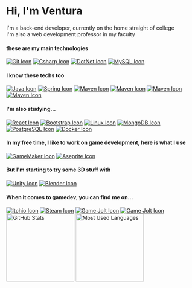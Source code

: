 <h1>Hi, I'm Ventura</h1>
<p>I'm a back-end developer, currently on the home straight of college <br>
I'm also a web development professor in my faculty</p>
<h4>these are my main technologies</h2>
<a href="https://en.wikipedia.org/wiki/Git" target="_blank"><img src="https://skillicons.dev/icons?i=git&theme-dark" alt="Git Icon"/></a>
<a href="https://en.wikipedia.org/wiki/C_Sharp_(programming_language)" target="_blank"><img src="https://skillicons.dev/icons?i=cs&theme-dark" alt="Csharp Icon"/></a>
<a href="https://en.wikipedia.org/wiki/.NET" target="_blank"><img src="https://skillicons.dev/icons?i=dotnet&theme-dark" alt="DotNet Icon"/></a>
<a href="https://en.wikipedia.org/wiki/MySQL" target="_blank"><img src="https://skillicons.dev/icons?i=mysql&theme-dark" alt="MySQL Icon"/></a>
<h4>I know these techs too</h4>
<a href="https://en.wikipedia.org/wiki/Java_(programming_language)" target="_blank"><img src="https://skillicons.dev/icons?i=java&theme-dark" alt="Java Icon"></a>
<a href="https://en.wikipedia.org/wiki/Spring_Framework" target="_blank"><img src="https://skillicons.dev/icons?i=spring&theme-dark" alt="Spring Icon"></a>
<a href="https://en.wikipedia.org/wiki/Apache_Maven" target="_blank"><img src="https://skillicons.dev/icons?i=maven&theme-dark" alt="Maven Icon"></a>
<a href="https://en.wikipedia.org/wiki/Apache_Maven" target="_blank"><img src="https://skillicons.dev/icons?i=html&theme-dark" alt="Maven Icon"></a>
<a href="https://en.wikipedia.org/wiki/Apache_Maven" target="_blank"><img src="https://skillicons.dev/icons?i=css&theme-dark" alt="Maven Icon"></a>
<a href="https://en.wikipedia.org/wiki/Apache_Maven" target="_blank"><img src="https://skillicons.dev/icons?i=js&theme-dark" alt="Maven Icon"></a>
<h4>I'm also studying...</h4>
<a href="https://en.wikipedia.org/wiki/React_(JavaScript_library)" target="_blank"><img src="https://skillicons.dev/icons?i=react&theme-dark" alt="React Icon"></a>
<a href="https://en.wikipedia.org/wiki/Bootstrap_(front-end_framework)" target="_blank"><img src="https://skillicons.dev/icons?i=bootstrap&theme-dark" alt="Bootstrap Icon"></a>
<a href="https://en.wikipedia.org/wiki/Linux" target="_blank"><img src="https://skillicons.dev/icons?i=linux&theme-dark" alt="Linux Icon"></a>
<a href="https://en.wikipedia.org/wiki/MongoDB" target="_blank"><img src="https://skillicons.dev/icons?i=mongodb&theme-dark" alt="MongoDB Icon"></a>
<a href="https://en.wikipedia.org/wiki/PostgreSQL" target="_blank"><img src="https://skillicons.dev/icons?i=postgres&theme-dark" alt="PostgreSQL Icon"></a>
<a href="https://en.wikipedia.org/wiki/Docker_(software)" target="_blank"><img src="https://skillicons.dev/icons?i=docker&theme-dark" alt="Docker Icon"></a>
<h4>In my free time, I like to work on game development, here is what I use</h4>
<a href="https://en.wikipedia.org/wiki/GameMaker" target="_blank"><img src="https://img.shields.io/badge/Gamemaker-000000.svg?style=for-the-badge&logo=Gamemaker&logoColor=green" alt="GameMaker Icon"/></a>
<a href="https://en.wikipedia.org/wiki/Aseprite" target="_blank"><img src="https://img.shields.io/badge/Aseprite-7D929E.svg?style=for-the-badge&logo=Aseprite&logoColor=black" alt="Aseprite Icon"/></a>
<h4>But I'm starting to try some 3D stuff with</h4>
<a href="https://en.wikipedia.org/wiki/Unity_(game_engine)" target="_blank"><img src="https://img.shields.io/badge/Unity-100000?style=for-the-badge&logo=unity&logoColor=white" alt="Unity Icon"/></a>
<a href="https://en.wikipedia.org/wiki/Blender_(software)" target="_blank"><img src="https://img.shields.io/badge/blender-%23F5792A.svg?style=for-the-badge&logo=blender&logoColor=brown" alt="Blender Icon"/></a>
<h4>When it comes to gamedev, you can find me on...</h4>
<a href="https://afcventura.itch.io/" target="_blank"><img src="https://img.shields.io/badge/Itch.io-FA5C5C?style=for-the-badge&logo=itchdotio&logoColor=white" alt="Itchio Icon"></a>
<a href="https://steamcommunity.com/profiles/76561198795887050/" target="_blank"><img src="https://img.shields.io/badge/Steam-000000?style=for-the-badge&logo=steam&logoColor=white" alt="Steam Icon"></a>
<a href="https://gamejolt.com/@AFCVentura" target="_blank"><img src="https://img.shields.io/badge/Game%20Jolt-CCFF00?style=for-the-badge&logo=Game%20Jolt&logoColor=white" alt="Game Jolt Icon"></a>
<a href="https://www.flickr.com/photos/199373549@N05/" target="_blank"><img src="https://img.shields.io/badge/Flickr-0063DC.svg?style=for-the-badge&logo=Flickr&logoColor=white" alt="Game Jolt Icon"></a>
<br>
<div>
    <img height="180" src="https://github-readme-stats.vercel.app/api?username=AFCVentura&&show_icons=true&theme=holi&hide=stars,issues,contribs&show=reviews" alt="GitHub Stats"/> 
    <img height="180" src="https://github-readme-stats.vercel.app/api/top-langs/?username=AFCVentura&layout=compact&include_all_commits=true&langs_count=6&hide_progress=false&theme=holi&exclude_repo=Asteroids,NoneJam8,Dark-Dungeon-Quest,ExerciciosGitHub" alt="Most Used Languages" class="stats">
</div>

